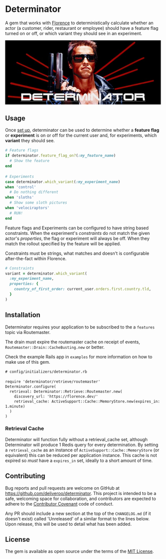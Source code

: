 # Determinator

A gem that works with [Florence](https://github.com/deliveroo/actor-tracking) to deterministically calculate whether an actor (a customer, rider, restaurant or employee) should have a feature flag turned on or off, or which variant they should see in an experiment.

![Determinator](docs/img/determinator.jpg)

## Usage

Once [set up](#installation), determinator can be used to determine whether a **feature flag** or **experiment** is on or off for the current user and, for experiments, which **variant** they should see.

```ruby
# Feature flags
if determinator.feature_flag_on?(:my_feature_name)
  # Show the feature
end

# Experiments
case determinator.which_variant(:my_experiment_name)
when 'control'
  # Do nothing different
when 'sloths'
  # Show some sloth pictures
when 'velociraptors'
  # RUN!
end
```

Feature flags and Experiments can be configured to have string based constraints. When the experiment's _constraints_ do not match the given actor's _properties_, the flag or experiment will always be off. When they match the rollout specified by the feature will be applied.

Constraints must be strings, what matches and doesn't is configurable after-the-fact within Florence.

```ruby
# Constraints
variant = determinator.which_variant(
  :my_experiment_name,
  properties: {
    country_of_first_order: current_user.orders.first.country.tld,
  }
)
```

## Installation

Determinator requires your application to be subscribed to the a `features` topic via Routemaster.

The drain must expire the routemaster cache on receipt of events, `Routemaster::Drain::CacheBusting.new` or better.

Check the example Rails app in `examples` for more information on how to make use of this gem.

```
# config/initializers/determinator.rb

require 'determinator/retrieve/routemaster'
Determinator.configure(
  retrieval: Determinator::Retrieve::Routemaster.new(
    discovery_url: 'https://florence.dev/'
    retrieval_cache: ActiveSupport::Cache::MemoryStore.new(expires_in: 1.minute)
  )
)
```

### Retrieval Cache

Determinator will function fully without a retrieval_cache set, although Determinator will produce 1 Redis query for every determination. By setting a `retrieval_cache` as an instance of `ActiveSupport::Cache::MemoryStore` (or equivalent) this can be reduced per application instance. This cache is not expired so *must* have a `expires_in` set, ideally to a short amount of time.

## Contributing

Bug reports and pull requests are welcome on GitHub at https://github.com/deliveroo/determinator. This project is intended to be a safe, welcoming space for collaboration, and contributors are expected to adhere to the [Contributor Covenant](http://contributor-covenant.org) code of conduct.

Any PR should include a new section at the top of the `CHANGELOG.md` (if it doesn't exist) called 'Unreleased' of a similar format to the lines below. Upon release, this will be used to detail what has been added.

## License

The gem is available as open source under the terms of the [MIT License](http://opensource.org/licenses/MIT).
